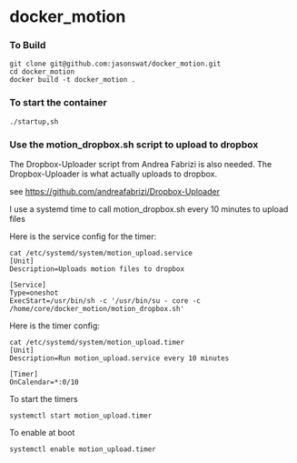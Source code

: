 # docker_motion

### To Build

```
git clone git@github.com:jasonswat/docker_motion.git 
cd docker_motion
docker build -t docker_motion .

```

### To start the container

```
./startup,sh
```
### Use the motion_dropbox.sh script to upload to dropbox

The Dropbox-Uploader script from Andrea Fabrizi is also needed. 
The Dropbox-Uploader is what actually uploads to dropbox.

see https://github.com/andreafabrizi/Dropbox-Uploader

I use a systemd time to call motion_dropbox.sh every 10 minutes to upload files

Here is the service config for the timer:

```
cat /etc/systemd/system/motion_upload.service
[Unit]
Description=Uploads motion files to dropbox

[Service]
Type=oneshot
ExecStart=/usr/bin/sh -c '/usr/bin/su - core -c /home/core/docker_motion/motion_dropbox.sh' 
```
Here is the timer config:

```
cat /etc/systemd/system/motion_upload.timer
[Unit]
Description=Run motion_upload.service every 10 minutes

[Timer]
OnCalendar=*:0/10
```

To start the timers

```
systemctl start motion_upload.timer 
```

To enable at boot
```
systemctl enable motion_upload.timer 
```
